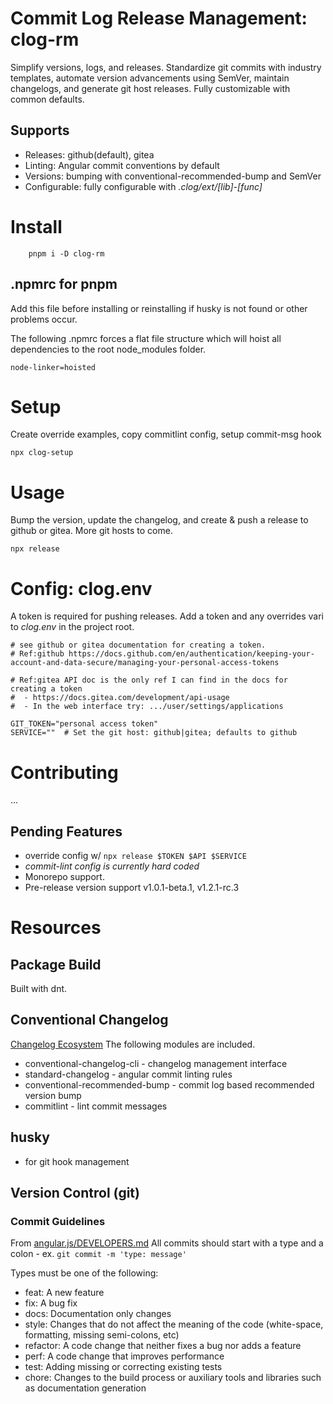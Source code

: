 # Commit Log Release Management: clog-rm
Simplify versions, logs, and releases. Standardize git commits with industry
templates, automate version advancements using SemVer, maintain changelogs, and
generate git host releases. Fully customizable with common defaults.


## Supports
 - Releases: github(default), gitea
 - Linting: Angular commit conventions by default
 - Versions: bumping with conventional-recommended-bump and SemVer
 - Configurable: fully configurable with *.clog/ext/[lib]-[func]*


# Install
```
    pnpm i -D clog-rm
```

## .npmrc for pnpm
Add this file before installing or reinstalling if husky is not found or
other problems occur.

The following .npmrc forces a flat file structure which will hoist all
dependencies to the root node_modules folder.
``` .npmrc
node-linker=hoisted
```


# Setup
Create override examples, copy commitlint config, setup commit-msg hook
```
npx clog-setup
```


# Usage
Bump the version, update the changelog, and create & push a release to
github or gitea.  More git hosts to come.
```
npx release
```


# Config: clog.env
A token is required for pushing releases.  Add a token and any overrides vari
to *clog.env* in the project root.
```
# see github or gitea documentation for creating a token.
# Ref:github https://docs.github.com/en/authentication/keeping-your-account-and-data-secure/managing-your-personal-access-tokens

# Ref:gitea API doc is the only ref I can find in the docs for creating a token
#  - https://docs.gitea.com/development/api-usage
#  - In the web interface try: .../user/settings/applications

GIT_TOKEN="personal access token"
SERVICE=""  # Set the git host: github|gitea; defaults to github
```


# Contributing
...
## Pending Features
 - override config w/ `npx release $TOKEN $API $SERVICE`
 - *commit-lint config is currently hard coded*
 - Monorepo support.
 - Pre-release version support v1.0.1-beta.1, v1.2.1-rc.3


# Resources
## Package Build
Built with dnt.

## Conventional Changelog
[Changelog Ecosystem](https://github.com/conventional-changelog/conventional-changelog?tab=readme-ov-file#modules-important-to-conventional-changelog-ecosystem)
The following modules are included.
 - conventional-changelog-cli - changelog management interface
 - standard-changelog - angular commit linting rules
 - conventional-recommended-bump - commit log based recommended version bump
 - commitlint - lint commit messages

## husky
 - for git hook management

## Version Control (git)
### Commit Guidelines
From [angular.js/DEVELOPERS.md](https://github.com/angular/angular.js/blob/master/DEVELOPERS.md#type)
All commits should start with a type and a colon - ex. ```git commit -m 'type: message'```

Types must be one of the following:
- feat: A new feature
- fix: A bug fix
- docs: Documentation only changes
- style: Changes that do not affect the meaning of the code (white-space, formatting, missing semi-colons, etc)
- refactor: A code change that neither fixes a bug nor adds a feature
- perf: A code change that improves performance
- test: Adding missing or correcting existing tests
- chore: Changes to the build process or auxiliary tools and libraries such as documentation generation

